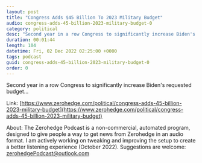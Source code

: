 ```yaml
---
layout: post
title: "Congress Adds $45 Billion To 2023 Military Budget"
audio: congress-adds-45-billion-2023-military-budget-0
category: political
desc: "Second year in a row Congress to significantly increase Biden's requested budget..."
duration: 00:01:44
length: 104
datetime: Fri, 02 Dec 2022 02:25:00 +0000
tags: podcast
guid: congress-adds-45-billion-2023-military-budget-0
order: 0
---
```

Second year in a row Congress to significantly increase Biden's requested budget...

Link: [https://www.zerohedge.com/political/congress-adds-45-billion-2023-military-budget](https://www.zerohedge.com/political/congress-adds-45-billion-2023-military-budget)

About: The Zerohedge Podcast is a non-commercial, automated program, designed to give people a way to get news from Zerohedge in an audio format.  I am actively working on tweaking and improving the setup to create a better listening experience (October 2022).  Suggestions are welcome: [zerohedgePodcast@outlook.com](mailto:zerohedgePodcast@outlook.com)